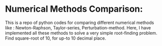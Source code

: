 # Numerical Methods Comparison:

This is a repo of python codes for comparing different numerical methods like : Newton-Raphson, Taylor-series, Perturbation-method.
Here, I have implemented all these methods to solve a very simple root-finding problem. Find square-root of 10, for up-to 10 decimal place.

